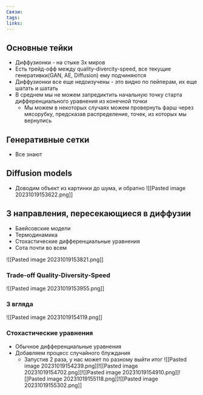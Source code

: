 ```yaml
---
Связи: 
tags: 
links:
---
```

## Основные тейки
- Диффузионки - на стыке 3х миров
- Есть трейд-офф между quality-divercity-speed, все текущие генеративки(GAN, AE, Diffusion) ему подчиняются
- Диффузионки все еще недоизучены - это видно по пейперам, их еще шатать и шатать
- В среднем мы не можем запредиктить начальную точку старта дифференциального уравнения из конечной точки
	- Мы можем в некоторых случаях можем провернуть фарш через мясорубку, предсказав распределение, точек, из которых мы вернулись


## Генеративные сетки
- Все знают

## Diffusion models
- Доводим объект из картинки до шума, и обратно
![[Pasted image 20231019153622.png]]


## 3 направления, пересекающиеся в диффузии
- Баейсовские модели
- Термодинамика
- Стохастические дифференциальные уравнения
- Сота почти во всем

![[Pasted image 20231019153821.png]]


### Trade-off Quality-Diversity-Speed
![[Pasted image 20231019153955.png]]


### 3 вгляда

![[Pasted image 20231019154119.png]]


### Стохастические уравнения
- Обычное дифференциальные уравнения
- Добавляем процесс случайного блуждания
	- Запустив 2 раза, у нас может по разному выйти итог
![[Pasted image 20231019154239.png]]![[Pasted image 20231019154702.png]]![[Pasted image 20231019154910.png]]![[Pasted image 20231019155118.png]]![[Pasted image 20231019155302.png]]